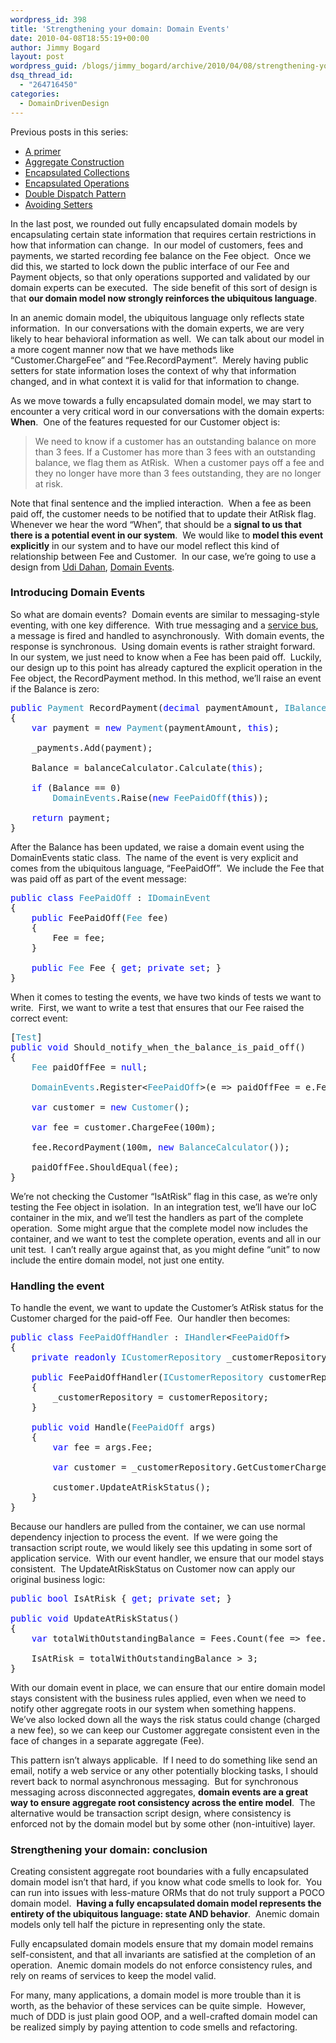 ```yaml
---
wordpress_id: 398
title: 'Strengthening your domain: Domain Events'
date: 2010-04-08T18:55:19+00:00
author: Jimmy Bogard
layout: post
wordpress_guid: /blogs/jimmy_bogard/archive/2010/04/08/strengthening-your-domain-domain-events.aspx
dsq_thread_id:
  - "264716450"
categories:
  - DomainDrivenDesign
---
```

Previous posts in this series:

  * [A primer](http://www.lostechies.com/blogs/jimmy_bogard/archive/2010/02/03/strengthening-your-domain-a-primer.aspx)
  * [Aggregate Construction](http://www.lostechies.com/blogs/jimmy_bogard/archive/2010/02/23/strengthening-your-domain-aggregate-construction.aspx)
  * [Encapsulated Collections](http://www.lostechies.com/blogs/jimmy_bogard/archive/2010/03/10/strengthening-your-domain-encapsulated-collections.aspx)
  * [Encapsulated Operations](http://www.lostechies.com/blogs/jimmy_bogard/archive/2010/03/24/strengthening-your-domain-encapsulating-operations.aspx)
  * [Double Dispatch Pattern](http://www.lostechies.com/blogs/jimmy_bogard/archive/2010/03/30/strengthening-your-domain-the-double-dispatch-pattern.aspx)
  * [Avoiding Setters](http://www.lostechies.com/blogs/jimmy_bogard/archive/2010/03/31/strengthening-your-domain-avoiding-setters.aspx)

In the last post, we rounded out fully encapsulated domain models by encapsulating certain state information that requires certain restrictions in how that information can change.&#160; In our model of customers, fees and payments, we started recording fee balance on the Fee object.&#160; Once we did this, we started to lock down the public interface of our Fee and Payment objects, so that only operations supported and validated by our domain experts can be executed.&#160; The side benefit of this sort of design is that **our domain model now strongly reinforces the ubiquitous language**.

In an anemic domain model, the ubiquitous language only reflects state information.&#160; In our conversations with the domain experts, we are very likely to hear behavioral information as well.&#160; We can talk about our model in a more cogent manner now that we have methods like “Customer.ChargeFee” and “Fee.RecordPayment”.&#160; Merely having public setters for state information loses the context of why that information changed, and in what context it is valid for that information to change.

As we move towards a fully encapsulated domain model, we may start to encounter a very critical word in our conversations with the domain experts: **When**.&#160; One of the features requested for our Customer object is: 

> We need to know if a customer has an outstanding balance on more than 3 fees. If a Customer has more than 3 fees with an outstanding balance, we flag them as AtRisk.&#160; When a customer pays off a fee and they no longer have more than 3 fees outstanding, they are no longer at risk.

Note that final sentence and the implied interaction.&#160; When a fee as been paid off, the customer needs to be notified that to update their AtRisk flag.&#160; Whenever we hear the word “When”, that should be a **signal to us that there is a potential event in our system**.&#160; We would like to **model this event explicitly** in our system and to have our model reflect this kind of relationship between Fee and Customer.&#160; In our case, we’re going to use a design from [Udi Dahan](http://www.udidahan.com/), [Domain Events](http://www.udidahan.com/2009/06/14/domain-events-salvation/).

### 

### Introducing Domain Events

So what are domain events?&#160; Domain events are similar to messaging-style eventing, with one key difference.&#160; With true messaging and a [service bus](http://www.eaipatterns.com/MessageBus.html), a message is fired and handled to asynchronously.&#160; With domain events, the response is synchronous.&#160; Using domain events is rather straight forward.&#160; In our system, we just need to know when a Fee has been paid off.&#160; Luckily, our design up to this point has already captured the explicit operation in the Fee object, the RecordPayment method. In this method, we’ll raise an event if the Balance is zero:

<pre><span style="color: blue">public </span><span style="color: #2b91af">Payment </span>RecordPayment(<span style="color: blue">decimal </span>paymentAmount, <span style="color: #2b91af">IBalanceCalculator </span>balanceCalculator)
{
    <span style="color: blue">var </span>payment = <span style="color: blue">new </span><span style="color: #2b91af">Payment</span>(paymentAmount, <span style="color: blue">this</span>);

    _payments.Add(payment);

    Balance = balanceCalculator.Calculate(<span style="color: blue">this</span>);

    <span style="color: blue">if </span>(Balance == 0)
        <span style="color: #2b91af">DomainEvents</span>.Raise(<span style="color: blue">new </span><span style="color: #2b91af">FeePaidOff</span>(<span style="color: blue">this</span>));

    <span style="color: blue">return </span>payment;
}</pre>

[](http://11011.net/software/vspaste)

After the Balance has been updated, we raise a domain event using the DomainEvents static class.&#160; The name of the event is very explicit and comes from the ubiquitous language, “FeePaidOff”.&#160; We include the Fee that was paid off as part of the event message:

<pre><span style="color: blue">public class </span><span style="color: #2b91af">FeePaidOff </span>: <span style="color: #2b91af">IDomainEvent
</span>{
    <span style="color: blue">public </span>FeePaidOff(<span style="color: #2b91af">Fee </span>fee)
    {
        Fee = fee;
    }

    <span style="color: blue">public </span><span style="color: #2b91af">Fee </span>Fee { <span style="color: blue">get</span>; <span style="color: blue">private set</span>; }
}</pre>

[](http://11011.net/software/vspaste)

When it comes to testing the events, we have two kinds of tests we want to write.&#160; First, we want to write a test that ensures that our Fee raised the correct event:

<pre>[<span style="color: #2b91af">Test</span>]
<span style="color: blue">public void </span>Should_notify_when_the_balance_is_paid_off()
{
    <span style="color: #2b91af">Fee </span>paidOffFee = <span style="color: blue">null</span>;

    <span style="color: #2b91af">DomainEvents</span>.Register&lt;<span style="color: #2b91af">FeePaidOff</span>&gt;(e =&gt; paidOffFee = e.Fee);

    <span style="color: blue">var </span>customer = <span style="color: blue">new </span><span style="color: #2b91af">Customer</span>();

    <span style="color: blue">var </span>fee = customer.ChargeFee(100m);

    fee.RecordPayment(100m, <span style="color: blue">new </span><span style="color: #2b91af">BalanceCalculator</span>());

    paidOffFee.ShouldEqual(fee);
}</pre>

[](http://11011.net/software/vspaste)

We’re not checking the Customer “IsAtRisk” flag in this case, as we’re only testing the Fee object in isolation.&#160; In an integration test, we’ll have our IoC container in the mix, and we’ll test the handlers as part of the complete operation.&#160; Some might argue that the complete model now includes the container, and we want to test the complete operation, events and all in our unit test.&#160; I can’t really argue against that, as you might define “unit” to now include the entire domain model, not just one entity.

### Handling the event

To handle the event, we want to update the Customer’s AtRisk status for the Customer charged for the paid-off Fee.&#160; Our handler then becomes:

<pre><span style="color: blue">public class </span><span style="color: #2b91af">FeePaidOffHandler </span>: <span style="color: #2b91af">IHandler</span>&lt;<span style="color: #2b91af">FeePaidOff</span>&gt;
{
    <span style="color: blue">private readonly </span><span style="color: #2b91af">ICustomerRepository </span>_customerRepository;

    <span style="color: blue">public </span>FeePaidOffHandler(<span style="color: #2b91af">ICustomerRepository </span>customerRepository)
    {
        _customerRepository = customerRepository;
    }

    <span style="color: blue">public void </span>Handle(<span style="color: #2b91af">FeePaidOff </span>args)
    {
        <span style="color: blue">var </span>fee = args.Fee;

        <span style="color: blue">var </span>customer = _customerRepository.GetCustomerChargedForFee(fee);

        customer.UpdateAtRiskStatus();
    }
}</pre>

[](http://11011.net/software/vspaste)

Because our handlers are pulled from the container, we can use normal dependency injection to process the event.&#160; If we were going the transaction script route, we would likely see this updating in some sort of application service.&#160; With our event handler, we ensure that our model stays consistent.&#160; The UpdateAtRiskStatus on Customer now can apply our original business logic:

<pre><span style="color: blue">public bool </span>IsAtRisk { <span style="color: blue">get</span>; <span style="color: blue">private set</span>; }

<span style="color: blue">public void </span>UpdateAtRiskStatus()
{
    <span style="color: blue">var </span>totalWithOutstandingBalance = Fees.Count(fee =&gt; fee.HasOutstandingBalance());

    IsAtRisk = totalWithOutstandingBalance &gt; 3;
}</pre>

[](http://11011.net/software/vspaste)

With our domain event in place, we can ensure that our entire domain model stays consistent with the business rules applied, even when we need to notify other aggregate roots in our system when something happens.&#160; We’ve also locked down all the ways the risk status could change (charged a new fee), so we can keep our Customer aggregate consistent even in the face of changes in a separate aggregate (Fee).

This pattern isn’t always applicable.&#160; If I need to do something like send an email, notify a web service or any other potentially blocking tasks, I should revert back to normal asynchronous messaging.&#160; But for synchronous messaging across disconnected aggregates, **domain events are a great way to ensure aggregate root consistency across the entire model**.&#160; The alternative would be transaction script design, where consistency is enforced not by the domain model but by some other (non-intuitive) layer.

### Strengthening your domain: conclusion

Creating consistent aggregate root boundaries with a fully encapsulated domain model isn’t that hard, if you know what code smells to look for.&#160; You can run into issues with less-mature ORMs that do not truly support a POCO domain model.&#160; **Having a fully encapsulated domain model represents the entirety of the ubiquitous language: state AND behavior**.&#160; Anemic domain models only tell half the picture in representing only the state.

Fully encapsulated domain models ensure that my domain model remains self-consistent, and that all invariants are satisfied at the completion of an operation.&#160; Anemic domain models do not enforce consistency rules, and rely on reams of services to keep the model valid.

For many, many applications, a domain model is more trouble than it is worth, as the behavior of these services can be quite simple.&#160; However, much of DDD is just plain good OOP, and a well-crafted domain model can be realized simply by paying attention to code smells and refactoring.
